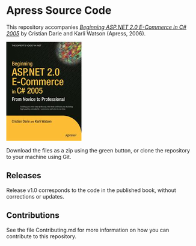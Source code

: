 # Apress Source Code

This repository accompanies [*Beginning ASP.NET 2.0 E-Commerce in C# 2005*](http://www.apress.com/9781590594681) by Cristian Darie and Karli Watson (Apress, 2006).

![Cover image](9781590594681.jpg)

Download the files as a zip using the green button, or clone the repository to your machine using Git.

## Releases

Release v1.0 corresponds to the code in the published book, without corrections or updates.

## Contributions

See the file Contributing.md for more information on how you can contribute to this repository.
